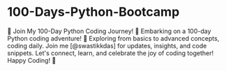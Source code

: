 # 100-Days-Python-Bootcamp
 🐍 Join My 100-Day Python Coding Journey! 🐍  Embarking on a 100-day Python coding adventure! 🐍 Exploring from basics to advanced concepts, coding daily. Join me [@swastikkdas] for updates, insights, and code snippets. Let's connect, learn, and celebrate the joy of coding together! Happy Coding! 🐍
